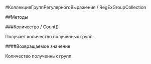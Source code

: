 
#КоллекцияГруппРегулярногоВыражения / RegExGroupCollection

##Методы
    
###Количество / Count()
    
    
    
Получает количество полученных групп.


  
  
####Возвращаемое значение

Количество полученных групп.

  